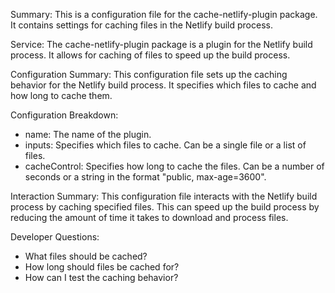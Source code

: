 Summary:
This is a configuration file for the cache-netlify-plugin package. It contains settings for caching files in the Netlify build process.

Service:
The cache-netlify-plugin package is a plugin for the Netlify build process. It allows for caching of files to speed up the build process.

Configuration Summary:
This configuration file sets up the caching behavior for the Netlify build process. It specifies which files to cache and how long to cache them.

Configuration Breakdown:
- name: The name of the plugin.
- inputs: Specifies which files to cache. Can be a single file or a list of files.
- cacheControl: Specifies how long to cache the files. Can be a number of seconds or a string in the format "public, max-age=3600".

Interaction Summary:
This configuration file interacts with the Netlify build process by caching specified files. This can speed up the build process by reducing the amount of time it takes to download and process files.

Developer Questions:
- What files should be cached?
- How long should files be cached for?
- How can I test the caching behavior?
